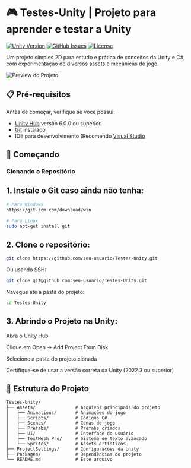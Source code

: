 # 🎮 Testes-Unity | Projeto para aprender e testar a Unity

[![Unity Version](https://img.shields.io/badge/Unity-6.0.0%2B-blue.svg)](https://unity3d.com/)
[![GitHub Issues](https://img.shields.io/github/issues/DaviVasconcelos/Testes-Unity)](https://github.com/DaviVasconcelos/Testes-Unity/issues)
[![License](https://img.shields.io/badge/License-MIT-green.svg)](https://opensource.org/licenses/MIT)

Um projeto simples 2D para estudo e prática de conceitos da Unity e C#, com experimentação de diversos assets e mecânicas de jogo.

![Preview do Projeto](preview.gif) <!-- adicionar um gif de preview depois -->

## 📋 Pré-requisitos

   Antes de começar, verifique se você possui:
   - [Unity Hub](https://unity.com/download) versão 6.0.0 ou superior.
   - [Git](https://git-scm.com/downloads) instalado
   - IDE para desenvolvimento (Recomendo [Visual Studio](https://visualstudio.microsoft.com/)

## 🚀 Começando

### Clonando o Repositório

## 1. **Instale o Git** caso ainda não tenha:
   ```bash
   # Para Windows
   https://git-scm.com/download/win

   # Para Linux
   sudo apt-get install git
```
## 2. Clone o repositório:

 ```bash
git clone https://github.com/seu-usuario/Testes-Unity.git
```
   Ou usando SSH:

 ```bash
git clone git@github.com:seu-usuario/Testes-Unity.git
```
   Navegue até a pasta do projeto:

```bash
cd Testes-Unity
```
## 3. Abrindo o Projeto na Unity:

   Abra o Unity Hub

   Clique em Open → Add Project From Disk

   Selecione a pasta do projeto clonada

   Certifique-se de usar a versão correta da Unity (2022.3 ou superior)

## 📂 Estrutura do Projeto

```plaintext
Testes-Unity/
├── Assets/               # Arquivos principais do projeto
│   ├── Animations/       # Animações do jogo
│   ├── Scripts/          # Códigos C#
│   ├── Scenes/           # Cenas do jogo
│   ├── Prefabs/          # Prefabs criados
│   ├── UI/               # Interface do usuário
│   ├── TextMesh Pro/     # Sistema de texto avançado
│   └── Sprites/          # Assets artísticos
├── ProjectSettings/      # Configurações da Unity
├── Packages/             # Dependências do projeto
└── README.md             # Este arquivo
```
